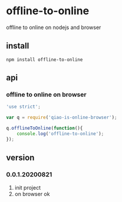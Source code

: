 # offline-to-online
offline to online on nodejs and browser

## install
```
npm install offline-to-online
```

## api
### offline to online on browser
```javascript
'use strict';

var q = require('qiao-is-online-browser');

q.offlineToOnline(function(){
    console.log('offline-to-online');
});
```

## version
### 0.0.1.20200821
1. init project
2. on browser ok